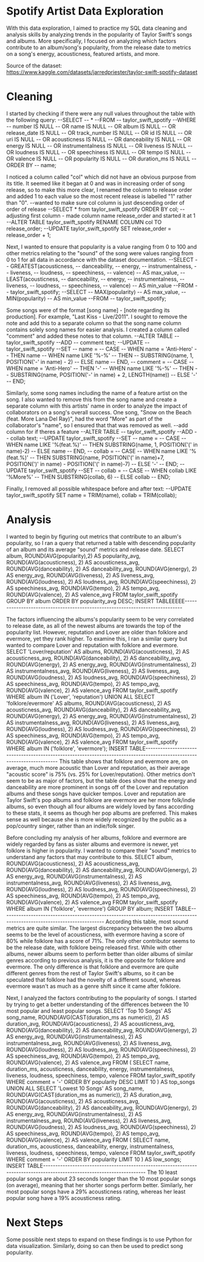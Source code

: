 # Spotify Artist Data Exploration

With this data exploration, I aimed to practice my SQL data cleaning and analysis skills by analyzing trends in the popularity of Taylor Swift's songs and albums. More specifically, I focused on analyzing which factors contribute to an album/song's popularity, from the release date to metrics on a song's energy, acousticness, featured artists, and more.

Source of the dataset: https://www.kaggle.com/datasets/jarredpriester/taylor-swift-spotify-dataset

# Cleaning
I started by checking if there were any null values throughout the table with the following query:
--SELECT
--    *
--FROM
--    taylor_swift_spotify
--WHERE
--    number IS NULL
--    OR name IS NULL
--    OR album IS NULL
--    OR release_date IS NULL
--    OR track_number IS NULL
--    OR id IS NULL
--    OR uri IS NULL
--    OR acousticness IS NULL
--    OR danceability IS NULL
--    OR energy IS NULL
--    OR instrumentalness IS NULL
--    OR liveness IS NULL
--    OR loudness IS NULL
--    OR speechiness IS NULL
--    OR tempo IS NULL
--    OR valence IS NULL
--    OR popularity IS NULL
--    OR duration_ms IS NULL
--ORDER BY
--    name;

I noticed a column called "col" which did not have an obvious purpose from its title. It seemed like it began at 0 and was in increasing order of song release, so to make this more clear, I renamed the column to release order and added 1 to each value so the most recent release is labelled "1" rather than "0".
--wanted to make sure col column is just descending order of order of release
--SELECT * from taylor_swift_spotify ORDER BY col;
--adjusting first column - made column name release_order and started it at 1
--ALTER TABLE taylor_swift_spotify RENAME COLUMN col TO release_order;
--UPDATE taylor_swift_spotify SET release_order = release_order + 1;

Next, I wanted to ensure that popularity is a value ranging from 0 to 100 and other metrics relating to the "sound" of the song were values ranging from 0 to 1 for all data in accordance with the dataset documentation.
--SELECT
--    GREATEST(acousticness,
--        danceability,
--        energy,
--        instrumentalness,
--        liveness,
--        loudness,
--        speechiness,
--        valence)
--    AS max_value,
--	LEAST(acousticness,
--        danceability,
--        energy,
--        instrumentalness,
--        liveness,
--        loudness,
--        speechiness,
--        valence)
--    AS min_value
--FROM
--    taylor_swift_spotify;
--SELECT
--    MAX(popularity)
--    AS max_value,
--	MIN(popularity)
--    AS min_value
--FROM
--    taylor_swift_spotify;

Some songs were of the format [song name] - [note regarding its production]. For example, "Last Kiss - Live/2011". I sought to remove the note and add this to a separate column so that the song name column contains solely song names for easier analysis. I created a column called "comment" and added these notes to that column.
--ALTER TABLE
--    taylor_swift_spotify
--ADD
--    comment text;
--UPDATE
--    taylor_swift_spotify
--SET
--    name =
--        CASE
--            WHEN name = 'Anti-Hero'
--                THEN name
--            WHEN name LIKE '%-%'
--                THEN
--                    SUBSTRING(name, 1, POSITION('-' in name) - 2)
--            ELSE name
--        END,
--    comment =
--        CASE
--            WHEN name = 'Anti-Hero'
--                THEN '-'
--            WHEN name LIKE '%-%'
--                THEN
--                    SUBSTRING(name, POSITION('-' in name) + 2, LENGTH(name))
--            ELSE '-'
--        END;

Similarly, some song names including the name of a feature artist on the song. I also wanted to remove this from the song name and create a separate column with this artists' name in order to analyze the impact of collaborators on a song's overall success. One song, "Snow on the Beach (feat. More Lana Del Ray)", had the word "More" as part of the collaborator's "name", so I ensured that that was removed as well.
--add column for if theres a feature
--ALTER TABLE
--    taylor_swift_spotify
--ADD
--    collab text;
--UPDATE taylor_swift_spotify 
--SET 
--	name = 
--		CASE
--			WHEN name LIKE '%(feat.%)'
--				THEN SUBSTRING(name, 1, POSITION('(' in name)-2)
--			ELSE name
--		END,
--	collab = 
--		CASE
--			WHEN name LIKE '%(feat.%)'
--				THEN SUBSTRING(name, POSITION('(' in name)+7, POSITION(')' in name) - POSITION('(' in name)-7)
--			ELSE '-'
--		END;
--UPDATE taylor_swift_spotify
--SET
--	collab =
--		CASE
--			WHEN collab LIKE '%More%'
--				THEN SUBSTRING(collab, 6)
--			ELSE collab
--		END;

Finally, I removed all possible whitespace before and after text:
--UPDATE taylor_swift_spotify SET name = TRIM(name), collab = TRIM(collab);

# Analysis
I wanted to begin by figuring out metrics that contribute to an album's popularity, so I ran a query that returned a table with descending popularity of an album and its average "sound" metrics and release date.
SELECT 
album, 
ROUND(AVG(popularity),2) AS popularity_avg, 
ROUND(AVG(acousticness), 2) AS acousticness_avg,
ROUND(AVG(danceability), 2) AS danceability_avg,
ROUND(AVG(energy), 2) AS energy_avg,
ROUND(AVG(liveness), 2) AS liveness_avg,
ROUND(AVG(loudness), 2) AS loudness_avg,
ROUND(AVG(speechiness), 2) AS speechiness_avg,
ROUND(AVG(tempo), 2) AS tempo_avg,
ROUND(AVG(valence), 2) AS valence_avg
FROM taylor_swift_spotify GROUP BY album ORDER BY popularity_avg DESC;
INSERT TABLEEEEE-----------------------------------------------------------------------------

The factors influencing the albums's popularity seem to be very correlated to release date, as all of the newest albums are towards the top of the popularity list. However, reputation and Lover are older than folklore and evermore, yet they rank higher. To examine this, I ran a similar query but wanted to compare Lover and reputation with folklore and evermore.
SELECT 'Lover/reputation' AS albums, 
ROUND(AVG(acousticness), 2) AS acousticness_avg,
ROUND(AVG(danceability), 2) AS danceability_avg,
ROUND(AVG(energy), 2) AS energy_avg,
ROUND(AVG(instrumentalness), 2) AS instrumentalness_avg,
ROUND(AVG(liveness), 2) AS liveness_avg,
ROUND(AVG(loudness), 2) AS loudness_avg,
ROUND(AVG(speechiness), 2) AS speechiness_avg,
ROUND(AVG(tempo), 2) AS tempo_avg,
ROUND(AVG(valence), 2) AS valence_avg
FROM taylor_swift_spotify
WHERE album IN ('Lover', 'reputation')
UNION ALL
SELECT 'folklore/evermore' AS albums, 
ROUND(AVG(acousticness), 2) AS acousticness_avg,
ROUND(AVG(danceability), 2) AS danceability_avg,
ROUND(AVG(energy), 2) AS energy_avg,
ROUND(AVG(instrumentalness), 2) AS instrumentalness_avg,
ROUND(AVG(liveness), 2) AS liveness_avg,
ROUND(AVG(loudness), 2) AS loudness_avg,
ROUND(AVG(speechiness), 2) AS speechiness_avg,
ROUND(AVG(tempo), 2) AS tempo_avg,
ROUND(AVG(valence), 2) AS valence_avg
FROM taylor_swift_spotify
WHERE album IN ('folklore', 'evermore');
INSERT TABLE------------------------------------------------------------------------------------------------------------------------
This table shows that folklore and evermore are, on average, much more acoustic than Lover and reputation, as their average "acoustic score" is 75% (vs. 25% for Lover/reputation). Other metrics don't seem to be as major of factors, but the table does show that the energy and danceability are more prominent in songs off of the Lover and reputation albums and these songs have quicker tempos. Lover and reputation are Taylor Swift's pop albums and folklore are evermore are her more folk/indie albums, so even though all four albums are widely loved by fans according to these stats, it seems as though her pop albums are preferred. This makes sense as well because she is more widely recognized by the public as a pop/country singer, rather than an indie/folk singer. 

Before concluding my analysis of her albums, folklore and evermore are widely regarded by fans as sister albums and evermore is newer, yet folklore is higher in popularity. I wanted to compare their "sound" metrics to understand any factors that may contribute to this.
SELECT album, 
ROUND(AVG(acousticness), 2) AS acousticness_avg,
ROUND(AVG(danceability), 2) AS danceability_avg,
ROUND(AVG(energy), 2) AS energy_avg,
ROUND(AVG(instrumentalness), 2) AS instrumentalness_avg,
ROUND(AVG(liveness), 2) AS liveness_avg,
ROUND(AVG(loudness), 2) AS loudness_avg,
ROUND(AVG(speechiness), 2) AS speechiness_avg,
ROUND(AVG(tempo), 2) AS tempo_avg,
ROUND(AVG(valence), 2) AS valence_avg
FROM taylor_swift_spotify
WHERE album IN ('folklore', 'evermore')
GROUP BY album;
INSERT TABLE------------------------------------------------------------------------------------------------------------------------
According this table, most sound metrics are quite similar. The largest discrepancy between the two albums seems to be the level of acousticness, with evermore having a score of 80% while folklore has a score of 71%. The only other contributor seems to be the release date, with folklore being released first. While with other albums, newer albums seem to perform better than older albums of similar genres according to previous analysis, it is the opposite for folklore and evermore. The only difference is that folklore and evermore are quite different genres from the rest of Taylor Swift's albums, so it can be speculated that folklore had the novelty of a different sound, whereas evermore wasn't as much as a genre shift since it came after folklore. 

Next, I analyzed the factors contributing to the popularity of songs. I started by trying to get a better understanding of the differences between the 10 most popular and least popular songs. 
SELECT 'Top 10 Songs' AS song_name,
ROUND(AVG(CAST(duration_ms as numeric)), 2) AS duration_avg,
ROUND(AVG(acousticness), 2) AS acousticness_avg,
ROUND(AVG(danceability), 2) AS danceability_avg,
ROUND(AVG(energy), 2) AS energy_avg,
ROUND(AVG(instrumentalness), 2) AS instrumentalness_avg,
ROUND(AVG(liveness), 2) AS liveness_avg,
ROUND(AVG(loudness), 2) AS loudness_avg,
ROUND(AVG(speechiness), 2) AS speechiness_avg,
ROUND(AVG(tempo), 2) AS tempo_avg,
ROUND(AVG(valence), 2) AS valence_avg
FROM (
SELECT name, duration_ms, acousticness, danceability, energy, instrumentalness, liveness, loudness, speechiness, tempo, valence
FROM taylor_swift_spotify
WHERE comment = '-'
ORDER BY popularity DESC
LIMIT 10
) AS top_songs
UNION ALL
SELECT 'Lowest 10 Songs' AS song_name,
ROUND(AVG(CAST(duration_ms as numeric)), 2) AS duration_avg,
ROUND(AVG(acousticness), 2) AS acousticness_avg,
ROUND(AVG(danceability), 2) AS danceability_avg,
ROUND(AVG(energy), 2) AS energy_avg,
ROUND(AVG(instrumentalness), 2) AS instrumentalness_avg,
ROUND(AVG(liveness), 2) AS liveness_avg,
ROUND(AVG(loudness), 2) AS loudness_avg,
ROUND(AVG(speechiness), 2) AS speechiness_avg,
ROUND(AVG(tempo), 2) AS tempo_avg,
ROUND(AVG(valence), 2) AS valence_avg
FROM (
SELECT name, duration_ms, acousticness, danceability, energy, instrumentalness, liveness, loudness, speechiness, tempo, valence
FROM taylor_swift_spotify
WHERE comment = '-'
ORDER BY popularity
LIMIT 10
) AS low_songs;
INSERT TABLE------------------------------------------------------------------------------------------------------------------------
The 10 least popular songs are about 23 seconds longer than the 10 most popular songs (on average), meaning that her shorter songs perform better. Similarly, her most popular songs have a 29% acousticness rating, whereas her least popular song have a 19% acousticness rating. 

# Next Steps
Some possible next steps to expand on these findings is to use Python for data visualization. Similarly, doing so can then be used to predict song popularity.
